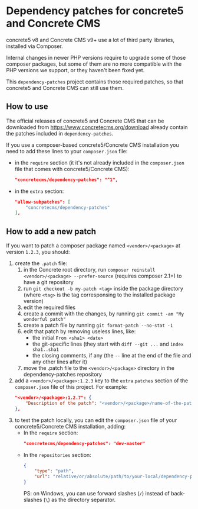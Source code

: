# Dependency patches for concrete5 and Concrete CMS

concrete5 v8 and Concrete CMS v9+ use a lot of third party libraries, installed via Composer.

Internal changes in newer PHP versions require to upgrade some of those composer packages, but some of them are no more compatible with the PHP versions we support, or they haven't been fixed yet.

This `dependency-patches` project contains those required patches, so that concrete5 and Concrete CMS can still use them.


## How to use

The official releases of concrete5 and Concrete CMS that can be downloaded from https://www.concretecms.org/download already contain the patches included in `dependency-patches`.

If you use a composer-based concrete5/Concrete CMS installation you need to add these lines to your `composer.json` file:

- in the `require` section (it it's not already included in the `composer.json` file that comes with concrete5/Concrete CMS):
  ```json
  "concretecms/dependency-patches": "^1",
  ```
- in the `extra` section:
  ```json
  "allow-subpatches": [
      "concretecms/dependency-patches"
  ],
  ```


## How to add a new patch

If you want to patch a composer package named `<vendor>/<package>` at version `1.2.3`, you should:

1. create the `.patch` file:
    1. in the Concrete root directory, run `composer reinstall <vendor>/<package> --prefer-source` (requires composer 2.1+) to have a git repository
    2. run `git checkout -b my-patch <tag>` inside the package directory (where `<tag>` is the tag corresponsing to the installed package version)
    3. edit the required files
    4. create a commit with the changes, by running `git commit -am "My wonderful patch"`
    5. create a patch file by running `git format-patch --no-stat -1`
    6. edit that patch by removing useless lines, like:
        - the initial `From <sha1> <date>`
        - the git-specific lines (they start with `diff --git ...` and `index sha1..sha1`
        - the closing comments, if any (the `--` line at the end of the file and any other lines after it)
    7. move the .patch file to the `<vendor>/<package>` directory in the dependency-patches repository
2. add a `<vendor>/<package>:1.2.3` key to the `extra`.`patches` section of the `composer.json` file of this project.
   For example:
   ```json
   "<vendor>/<package>:1.2.7": {
       "Description of the patch": "<vendor>/<package>/name-of-the-patch-file.patch"
   },
   ```
3. to test the patch locally, you can edit the `composer.json` file of your concrete5/Concrete CMS installation, adding:
   - In the `require` section:
     ```json
     "concretecms/dependency-patches": "dev-master"
     ```
   - In the `repositories` section:
     ```json
     {
         "type": "path",
         "url": "relative/or/absolute/path/to/your-local/dependency-patches"
     }
     ```
     PS: on Windows, you can use forward slashes (`/`) instead of back-slashes (`\`) as the directory separator.
